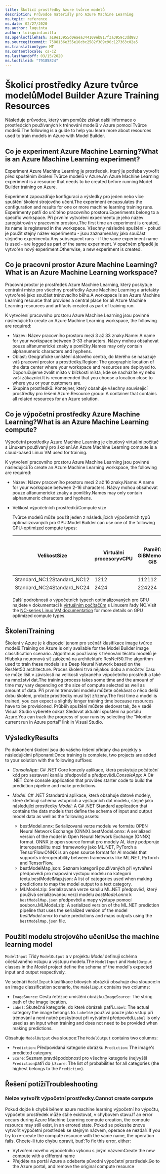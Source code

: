 ```yaml
---
title: Školicí prostředky Azure tvůrce modelů
description: Průvodce materiály pro Azure Machine Learning
ms.topic: reference
ms.date: 02/27/2020
ms.author: luquinta
author: luisquintanilla
ms.openlocfilehash: a19e13955d0eaea344109eb817f3a3959c3dd883
ms.sourcegitcommit: 7588136e355e10cbc2582f389c90c127363c02a5
ms.translationtype: MT
ms.contentlocale: cs-CZ
ms.lasthandoff: 03/15/2020
ms.locfileid: "79185824"
---
```

# <a name="model-builder-azure-training-resources"></a><span data-ttu-id="42e0f-103">Školicí prostředky Azure tvůrce modelů</span><span class="sxs-lookup"><span data-stu-id="42e0f-103">Model Builder Azure Training Resources</span></span>

<span data-ttu-id="42e0f-104">Následuje průvodce, který vám pomůže získat další informace o prostředcích používaných k trénování modelů v Azure pomocí Tvůrce modelů.</span><span class="sxs-lookup"><span data-stu-id="42e0f-104">The following is a guide to help you learn more about resources used to train models in Azure with Model Builder.</span></span>

## <a name="what-is-an-azure-machine-learning-experiment"></a><span data-ttu-id="42e0f-105">Co je experiment Azure Machine Learning?</span><span class="sxs-lookup"><span data-stu-id="42e0f-105">What is an Azure Machine Learning experiment?</span></span>

<span data-ttu-id="42e0f-106">Experiment Azure Machine Learning je prostředek, který je potřeba vytvořit před spuštěním školení Tvůrce modelů v Azure.</span><span class="sxs-lookup"><span data-stu-id="42e0f-106">An Azure Machine Learning experiment is a resource that needs to be created before running Model Builder training on Azure.</span></span>

<span data-ttu-id="42e0f-107">Experiment zapouzdřuje konfiguraci a výsledky pro jeden nebo více spuštění školení strojového učení.</span><span class="sxs-lookup"><span data-stu-id="42e0f-107">The experiment encapsulates the configuration and results for one or more machine learning training runs.</span></span> <span data-ttu-id="42e0f-108">Experimenty patří do určitého pracovního prostoru.</span><span class="sxs-lookup"><span data-stu-id="42e0f-108">Experiments belong to a specific workspace.</span></span> <span data-ttu-id="42e0f-109">Při prvním vytvoření experimentu je jeho název zaregistrován v pracovním prostoru.</span><span class="sxs-lookup"><span data-stu-id="42e0f-109">The first time an experiment is created, its name is registered in the workspace.</span></span> <span data-ttu-id="42e0f-110">Všechny následné spuštění - pokud je použit stejný název experimentu - jsou zaznamenány jako součást stejného experimentu.</span><span class="sxs-lookup"><span data-stu-id="42e0f-110">Any subsequent runs - if the same experiment name is used - are logged as part of the same experiment.</span></span> <span data-ttu-id="42e0f-111">V opačném případě je vytvořen nový experiment.</span><span class="sxs-lookup"><span data-stu-id="42e0f-111">Otherwise, a new experiment is created.</span></span>

## <a name="what-is-an-azure-machine-learning-workspace"></a><span data-ttu-id="42e0f-112">Co je pracovní prostor Azure Machine Learning?</span><span class="sxs-lookup"><span data-stu-id="42e0f-112">What is an Azure Machine Learning workspace?</span></span>

<span data-ttu-id="42e0f-113">Pracovní prostor je prostředek Azure Machine Learning, který poskytuje centrální místo pro všechny prostředky Azure Machine Learning a artefakty vytvořené jako součást trénovacího běhu.</span><span class="sxs-lookup"><span data-stu-id="42e0f-113">A workspace is an Azure Machine Learning resource that provides a central place for all Azure Machine Learning resources and artifacts created as part of training run.</span></span>

<span data-ttu-id="42e0f-114">K vytvoření pracovního prostoru Azure Machine Learning jsou povinné následující:</span><span class="sxs-lookup"><span data-stu-id="42e0f-114">To create an Azure Machine Learning workspace, the following are required:</span></span>

- <span data-ttu-id="42e0f-115">Název: Název pracovního prostoru mezi 3 až 33 znaky.</span><span class="sxs-lookup"><span data-stu-id="42e0f-115">Name: A name for your workspace between 3-33 characters.</span></span> <span data-ttu-id="42e0f-116">Názvy mohou obsahovat pouze alfanumerické znaky a pomlčky.</span><span class="sxs-lookup"><span data-stu-id="42e0f-116">Names may only contain alphanumeric characters and hyphens.</span></span>
- <span data-ttu-id="42e0f-117">Oblast: Geografické umístění datového centra, do kterého se nasazuje váš pracovní prostor a prostředky.</span><span class="sxs-lookup"><span data-stu-id="42e0f-117">Region: The geographic location of the data center where your workspace and resources are deployed to.</span></span> <span data-ttu-id="42e0f-118">Doporučujeme zvolit místo v blízkosti místa, kde se nacházíte vy nebo vaši zákazníci.</span><span class="sxs-lookup"><span data-stu-id="42e0f-118">It is recommended that you choose a location close to where you or your customers are.</span></span>
- <span data-ttu-id="42e0f-119">Skupina prostředků: Kontejner, který obsahuje všechny související prostředky pro řešení Azure.</span><span class="sxs-lookup"><span data-stu-id="42e0f-119">Resource group: A container that contains all related resources for an Azure solution.</span></span>

## <a name="what-is-an-azure-machine-learning-compute"></a><span data-ttu-id="42e0f-120">Co je výpočetní prostředky Azure Machine Learning?</span><span class="sxs-lookup"><span data-stu-id="42e0f-120">What is an Azure Machine Learning compute?</span></span>

<span data-ttu-id="42e0f-121">Výpočetní prostředky Azure Machine Learning je cloudový virtuální počítač s Linuxem používaný pro školení.</span><span class="sxs-lookup"><span data-stu-id="42e0f-121">An Azure Machine Learning compute is a cloud-based Linux VM used for training.</span></span>

<span data-ttu-id="42e0f-122">K vytvoření pracovního prostoru Azure Machine Learning jsou povinné následující:</span><span class="sxs-lookup"><span data-stu-id="42e0f-122">To create an Azure Machine Learning workspace, the following are required:</span></span>

- <span data-ttu-id="42e0f-123">Název: Název pracovního prostoru mezi 2 až 16 znaky.</span><span class="sxs-lookup"><span data-stu-id="42e0f-123">Name: A name for your workspace between 2-16 characters.</span></span> <span data-ttu-id="42e0f-124">Názvy mohou obsahovat pouze alfanumerické znaky a pomlčky.</span><span class="sxs-lookup"><span data-stu-id="42e0f-124">Names may only contain alphanumeric characters and hyphens.</span></span>
- <span data-ttu-id="42e0f-125">Velikost výpočetních prostředků</span><span class="sxs-lookup"><span data-stu-id="42e0f-125">Compute size</span></span>

    <span data-ttu-id="42e0f-126">Tvůrce modelů může použít jeden z následujících výpočetních typů optimalizovaných pro GPU:</span><span class="sxs-lookup"><span data-stu-id="42e0f-126">Model Builder can use one of the following GPU-optimized compute types:</span></span>

    | <span data-ttu-id="42e0f-127">Velikost</span><span class="sxs-lookup"><span data-stu-id="42e0f-127">Size</span></span> | <span data-ttu-id="42e0f-128">Virtuální procesory</span><span class="sxs-lookup"><span data-stu-id="42e0f-128">vCPU</span></span> | <span data-ttu-id="42e0f-129">Paměť: GiB</span><span class="sxs-lookup"><span data-stu-id="42e0f-129">Memory: GiB</span></span> | <span data-ttu-id="42e0f-130">Dočasné úložiště (SSD): GiB</span><span class="sxs-lookup"><span data-stu-id="42e0f-130">Temp storage (SSD) GiB</span></span> | <span data-ttu-id="42e0f-131">GPU</span><span class="sxs-lookup"><span data-stu-id="42e0f-131">GPU</span></span> | <span data-ttu-id="42e0f-132">Paměť GPU: GiB</span><span class="sxs-lookup"><span data-stu-id="42e0f-132">GPU memory: GiB</span></span> | <span data-ttu-id="42e0f-133">Max. datových disků</span><span class="sxs-lookup"><span data-stu-id="42e0f-133">Max data disks</span></span> | <span data-ttu-id="42e0f-134">Maximální počet síťových karet</span><span class="sxs-lookup"><span data-stu-id="42e0f-134">Max NICs</span></span> |
    |---|---|---|---|---|---|---|---|
    | <span data-ttu-id="42e0f-135">Standard_NC12</span><span class="sxs-lookup"><span data-stu-id="42e0f-135">Standard_NC12</span></span>   | <span data-ttu-id="42e0f-136">12</span><span class="sxs-lookup"><span data-stu-id="42e0f-136">12</span></span> | <span data-ttu-id="42e0f-137">112</span><span class="sxs-lookup"><span data-stu-id="42e0f-137">112</span></span> | <span data-ttu-id="42e0f-138">680</span><span class="sxs-lookup"><span data-stu-id="42e0f-138">680</span></span>  | <span data-ttu-id="42e0f-139">2</span><span class="sxs-lookup"><span data-stu-id="42e0f-139">2</span></span> | <span data-ttu-id="42e0f-140">24</span><span class="sxs-lookup"><span data-stu-id="42e0f-140">24</span></span> | <span data-ttu-id="42e0f-141">48</span><span class="sxs-lookup"><span data-stu-id="42e0f-141">48</span></span> | <span data-ttu-id="42e0f-142">2</span><span class="sxs-lookup"><span data-stu-id="42e0f-142">2</span></span> |
    | <span data-ttu-id="42e0f-143">Standard_NC24</span><span class="sxs-lookup"><span data-stu-id="42e0f-143">Standard_NC24</span></span>   | <span data-ttu-id="42e0f-144">24</span><span class="sxs-lookup"><span data-stu-id="42e0f-144">24</span></span> | <span data-ttu-id="42e0f-145">224</span><span class="sxs-lookup"><span data-stu-id="42e0f-145">224</span></span> | <span data-ttu-id="42e0f-146">1440</span><span class="sxs-lookup"><span data-stu-id="42e0f-146">1440</span></span> | <span data-ttu-id="42e0f-147">4</span><span class="sxs-lookup"><span data-stu-id="42e0f-147">4</span></span> | <span data-ttu-id="42e0f-148">48</span><span class="sxs-lookup"><span data-stu-id="42e0f-148">48</span></span> | <span data-ttu-id="42e0f-149">64</span><span class="sxs-lookup"><span data-stu-id="42e0f-149">64</span></span> | <span data-ttu-id="42e0f-150">4</span><span class="sxs-lookup"><span data-stu-id="42e0f-150">4</span></span> |

    <span data-ttu-id="42e0f-151">Další podrobnosti o výpočetních typech optimalizovaných pro GPU najdete v dokumentaci k [virtuálním počítačům](https://docs.microsoft.com/azure/virtual-machines/nc-series?toc=/azure/virtual-machines/linux/toc.json&bc=/azure/virtual-machines/linux/breadcrumb/toc.json) s Linuxem řady NC.</span><span class="sxs-lookup"><span data-stu-id="42e0f-151">Visit the [NC-series Linux VM documentation](https://docs.microsoft.com/azure/virtual-machines/nc-series?toc=/azure/virtual-machines/linux/toc.json&bc=/azure/virtual-machines/linux/breadcrumb/toc.json) for more details on GPU optimized compute types.</span></span>

## <a name="training"></a><span data-ttu-id="42e0f-152">Školení</span><span class="sxs-lookup"><span data-stu-id="42e0f-152">Training</span></span>

<span data-ttu-id="42e0f-153">Školení v Azure je k dispozici jenom pro scénář klasifikace image tvůrce modelů.</span><span class="sxs-lookup"><span data-stu-id="42e0f-153">Training on Azure is only available for the Model Builder image classification scenario.</span></span> <span data-ttu-id="42e0f-154">Algoritmus používaný k trénování těchto modelů je Hluboká neuronová síť založená na architektuře ResNet50.</span><span class="sxs-lookup"><span data-stu-id="42e0f-154">The algorithm used to train these models is a Deep Neural Network based on the ResNet50 architecture.</span></span> <span data-ttu-id="42e0f-155">Proces školení trvá nějakou dobu a množství času se může lišit v závislosti na velikosti vybraného výpočetního prostředí a také na množství dat.</span><span class="sxs-lookup"><span data-stu-id="42e0f-155">The training process takes some time and the amount of time may vary depending on the size of compute selected as well as amount of data.</span></span> <span data-ttu-id="42e0f-156">Při prvním trénování modelu můžete očekávat o něco delší dobu školení, protože prostředky musí být zřízeny.</span><span class="sxs-lookup"><span data-stu-id="42e0f-156">The first time a model is trained, you can expect a slightly longer training time because resources have to be provisioned.</span></span> <span data-ttu-id="42e0f-157">Průběh spuštění můžete sledovat tak, že v sadě Visual Studio vyberete odkaz Sledovat aktuální spuštění na portálu Azure.</span><span class="sxs-lookup"><span data-stu-id="42e0f-157">You can track the progress of your runs by selecting the "Monitor current run in Azure portal" link in Visual Studio.</span></span>

## <a name="results"></a><span data-ttu-id="42e0f-158">Výsledky</span><span class="sxs-lookup"><span data-stu-id="42e0f-158">Results</span></span>

<span data-ttu-id="42e0f-159">Po dokončení školení jsou do vašeho řešení přidány dva projekty s následujícími příponami:</span><span class="sxs-lookup"><span data-stu-id="42e0f-159">Once training is complete, two projects are added to your solution with the following suffixes:</span></span>

- <span data-ttu-id="42e0f-160">*ConsoleApp*: C# .NET Core konzoly aplikace, která poskytuje počáteční kód pro sestavení kanálu předpověď a předpovědi.</span><span class="sxs-lookup"><span data-stu-id="42e0f-160">*ConsoleApp*: A C# .NET Core console application that provides starter code to build the prediction pipeline and make predictions.</span></span>
- <span data-ttu-id="42e0f-161">*Model*: C# .NET Standardní aplikace, která obsahuje datové modely, které definují schéma vstupních a výstupních dat modelu, stejně jako následující prostředky:</span><span class="sxs-lookup"><span data-stu-id="42e0f-161">*Model*: A C# .NET Standard application that contains the data models that define the schema of input and output model data as well as the following assets:</span></span>

  - <span data-ttu-id="42e0f-162">bestModel.onnx: Serializovaná verze modelu ve formátu OPEN Neural Network Exchange (ONNX).</span><span class="sxs-lookup"><span data-stu-id="42e0f-162">bestModel.onnx: A serialized version of the model in Open Neural Network Exchange (ONNX) format.</span></span> <span data-ttu-id="42e0f-163">ONNX je open source formát pro modely AI, který podporuje interoperabilitu mezi frameworky jako ML.NET, PyTorch a TensorFlow.</span><span class="sxs-lookup"><span data-stu-id="42e0f-163">ONNX is an open source format for AI models that supports interoperability between frameworks like ML.NET, PyTorch and TensorFlow.</span></span>
  - <span data-ttu-id="42e0f-164">bestModelMap.json: Seznam kategorií používaných při vytváření předpovědí pro mapování výstupu modelu na kategorii textu.</span><span class="sxs-lookup"><span data-stu-id="42e0f-164">bestModelMap.json: A list of categories used when making predictions to map the model output to a text category.</span></span>
  - <span data-ttu-id="42e0f-165">MLModel.zip: Serializovaná verze kanálu ML.NET předpověď, který používá serializovanou verzi modelu *bestModel.onnx* k `bestModelMap.json` předpovědi a mapy výstupy pomocí souboru.</span><span class="sxs-lookup"><span data-stu-id="42e0f-165">MLModel.zip: A serialized version of the ML.NET prediction pipeline that uses the serialized version of the model *bestModel.onnx* to make predictions and maps outputs using the `bestModelMap.json` file.</span></span>

## <a name="use-the-machine-learning-model"></a><span data-ttu-id="42e0f-166">Použití modelu strojového učení</span><span class="sxs-lookup"><span data-stu-id="42e0f-166">Use the machine learning model</span></span>

<span data-ttu-id="42e0f-167">`ModelInput` Třídy `ModelOutput` a v projektu *Model* definují schéma očekávaného vstupu a výstupu modelu.</span><span class="sxs-lookup"><span data-stu-id="42e0f-167">The `ModelInput` and `ModelOutput` classes in the *Model* project define the schema of the model's expected input and output respectively.</span></span>

<span data-ttu-id="42e0f-168">Ve scénáři `ModelInput` klasifikace bitových obrázků obsahuje dva sloupce:</span><span class="sxs-lookup"><span data-stu-id="42e0f-168">In an image classification scenario, the `ModelInput` contains two columns:</span></span>

- <span data-ttu-id="42e0f-169">`ImageSource`: Cesta řetězce umístění obrázku.</span><span class="sxs-lookup"><span data-stu-id="42e0f-169">`ImageSource`: The string path of the image location.</span></span>
- <span data-ttu-id="42e0f-170">`Label`: Skutečná kategorie, do které obrázek patří.</span><span class="sxs-lookup"><span data-stu-id="42e0f-170">`Label`: The actual category the image belongs to.</span></span> <span data-ttu-id="42e0f-171">`Label`se používá pouze jako vstup při trénování a není nutné poskytnout při vytváření předpovědi.</span><span class="sxs-lookup"><span data-stu-id="42e0f-171">`Label` is only used as an input when training and does not need to be provided when making predictions.</span></span>

<span data-ttu-id="42e0f-172">Obsahuje `ModelOutput` dva sloupce:</span><span class="sxs-lookup"><span data-stu-id="42e0f-172">The `ModelOutput` contains two columns:</span></span>

- <span data-ttu-id="42e0f-173">`Prediction`: Předpovídaná kategorie obrázku.</span><span class="sxs-lookup"><span data-stu-id="42e0f-173">`Prediction`: The image's predicted category.</span></span>
- <span data-ttu-id="42e0f-174">`Score`: Seznam pravděpodobností pro všechny kategorie (nejvyšší `Prediction`patří do ).</span><span class="sxs-lookup"><span data-stu-id="42e0f-174">`Score`: The list of probabilities for all categories (the highest belongs to the `Prediction`).</span></span>

## <a name="troubleshooting"></a><span data-ttu-id="42e0f-175">Řešení potíží</span><span class="sxs-lookup"><span data-stu-id="42e0f-175">Troubleshooting</span></span>

### <a name="cannot-create-compute"></a><span data-ttu-id="42e0f-176">Nelze vytvořit výpočetní prostředky.</span><span class="sxs-lookup"><span data-stu-id="42e0f-176">Cannot create compute</span></span>

<span data-ttu-id="42e0f-177">Pokud dojde k chybě během azure machine learning výpočetní ho výpočtu, výpočetní prostředek může stále existovat, v chybovém stavu.</span><span class="sxs-lookup"><span data-stu-id="42e0f-177">If an error occurs during Azure Machine Learning compute creation, the compute resource may still exist, in an errored state.</span></span> <span data-ttu-id="42e0f-178">Pokud se pokusíte znovu vytvořit výpočetní prostředek se stejným názvem, operace se nezdaří.</span><span class="sxs-lookup"><span data-stu-id="42e0f-178">If you try to re-create the compute resource with the same name, the operation fails.</span></span> <span data-ttu-id="42e0f-179">Chcete-li tuto chybu opravit, buď:</span><span class="sxs-lookup"><span data-stu-id="42e0f-179">To fix this error, either:</span></span>

- <span data-ttu-id="42e0f-180">Vytvoření nového výpočetního výkonu s jiným názvem</span><span class="sxs-lookup"><span data-stu-id="42e0f-180">Create the new compute with a different name</span></span>
- <span data-ttu-id="42e0f-181">Přejděte na portál Azure a odeberte původní výpočetní prostředek.</span><span class="sxs-lookup"><span data-stu-id="42e0f-181">Go to the Azure portal, and remove the original compute resource</span></span>
